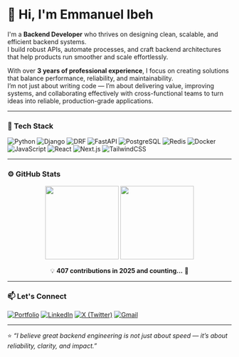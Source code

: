 # 👋 Hi, I'm Emmanuel Ibeh

I'm a **Backend Developer** who thrives on designing clean, scalable, and efficient backend systems.  
I build robust APIs, automate processes, and craft backend architectures that help products run smoother and scale effortlessly.  

With over **3 years of professional experience**, I focus on creating solutions that balance performance, reliability, and maintainability.  
I’m not just about writing code — I’m about delivering value, improving systems, and collaborating effectively with cross-functional teams to turn ideas into reliable, production-grade applications.

---

### 🧠 Tech Stack

![Python](https://img.shields.io/badge/Python-3670A0?style=for-the-badge&logo=python&logoColor=ffdd54)
![Django](https://img.shields.io/badge/Django-092E20?style=for-the-badge&logo=django&logoColor=white)
![DRF](https://img.shields.io/badge/DRF-D41F0B?style=for-the-badge&logo=django&logoColor=white)
![FastAPI](https://img.shields.io/badge/FastAPI-009688?style=for-the-badge&logo=fastapi&logoColor=white)
![PostgreSQL](https://img.shields.io/badge/PostgreSQL-316192?style=for-the-badge&logo=postgresql&logoColor=white)
![Redis](https://img.shields.io/badge/Redis-DC382D?style=for-the-badge&logo=redis&logoColor=white)
![Docker](https://img.shields.io/badge/Docker-2496ED?style=for-the-badge&logo=docker&logoColor=white)
![JavaScript](https://img.shields.io/badge/JavaScript-F7DF1E?style=for-the-badge&logo=javascript&logoColor=black)
![React](https://img.shields.io/badge/React-20232A?style=for-the-badge&logo=react&logoColor=61DAFB)
![Next.js](https://img.shields.io/badge/Next.js-000000?style=for-the-badge&logo=nextdotjs&logoColor=white)
![TailwindCSS](https://img.shields.io/badge/TailwindCSS-38B2AC?style=for-the-badge&logo=tailwind-css&logoColor=white)

---

### ⚙️ GitHub Stats
<p align="center">
  <img height="165" src="https://github-readme-stats.vercel.app/api?username=meekemma&show_icons=true&theme=tokyonight" />
  <img height="165" src="https://github-readme-streak-stats.herokuapp.com/?user=meekemma&theme=tokyonight" />
</p>

<p align="center">
  💡 <b>407 contributions in 2025 and counting...</b> 🚀
</p>

---

### 📫 Let's Connect
[![Portfolio](https://img.shields.io/badge/Portfolio-000000?style=for-the-badge&logo=About.me&logoColor=white)](https://your-portfolio-link.com)
[![LinkedIn](https://img.shields.io/badge/LinkedIn-0A66C2?style=for-the-badge&logo=linkedin&logoColor=white)](https://linkedin.com/in/your-link)
[![X (Twitter)](https://img.shields.io/badge/Twitter-1DA1F2?style=for-the-badge&logo=x&logoColor=white)](https://x.com/your-handle)
[![Gmail](https://img.shields.io/badge/Gmail-D14836?style=for-the-badge&logo=gmail&logoColor=white)](mailto:ibehemmanuel32@gmail.com)

---

⭐️ _“I believe great backend engineering is not just about speed — it’s about reliability, clarity, and impact.”_
